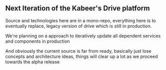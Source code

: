 ## Next Iteration of the Kabeer's Drive platform

Source and technologies here are in a mono-repo, everything here is to eventually replace, legacy version of drive which is still in production.

We're planning on a approach to iteratively update all dependent services and components in production

And obviously the current source is far from ready, basically just lose concepts and architecture ideas, things will clear up a lot as we proceed towards the alpha release

